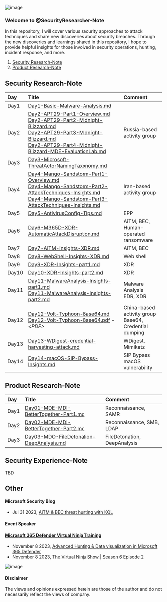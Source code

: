 
![image](https://github.com/LearningKijo/SecurityResearcher-Note/assets/120234772/f372dead-b41c-417a-8d10-f76cde1bcd32)


### Welcome to @SecurityResearcher-Note
In this repository, I will cover various security approaches to attack techniques and share new discoveries about security breaches. Through the new discoveries and learnings shared in this repository, I hope to provide helpful insights  for those involved in security operations, hunting, incident response, and more.

1. [Security Research-Note](https://github.com/LearningKijo/SecurityResearcher-Note#security-research-note)
2. [Product Research-Note](https://github.com/LearningKijo/SecurityResearcher-Note#product-research-note)


## Security Research-Note
| Day  | Title | Comment |
|:-----|:------|:--------|
| Day1 | [Day1-Basic-Malware-Analysis.md](https://github.com/LearningKijo/SecurityResearcher-Note/blob/main/SecurityResearcher-Note-Folder/Day01-Basic-Malware-Analysis.md) |  
| Day2 | [Day2-APT29-Part1-Overview.md](https://github.com/LearningKijo/SecurityResearcher-Note/blob/main/SecurityResearcher-Note-Folder/Day02-APT29-Part1-Overview.md)<br> [Day2-APT29-Part2-Midnight-Blizzard.md](https://github.com/LearningKijo/SecurityResearcher-Note/blob/main/SecurityResearcher-Note-Folder/Day02-APT29-Part2-Midnight-Blizzard.md)<br> [Day2-APT29-Part3-Midnight-Blizzard.md](https://github.com/LearningKijo/SecurityResearcher-Note/blob/main/SecurityResearcher-Note-Folder/Day02-APT29-Part3-Midnight-Blizzard.md)<br> [Day2-APT29-Part4-Midnight-Blizzard-MDE-EvaluationLab.md](https://github.com/LearningKijo/SecurityResearcher-Note/blob/main/SecurityResearcher-Note-Folder/Day02-APT29-Part4-Midnight-Blizzard-MDE-EvaluationLab.md)  | Russia-based activity group | 
| Day3 | [Day3-Microsoft-ThreatActorNamingTaxonomy.md](https://github.com/LearningKijo/SecurityResearcher-Note/blob/main/SecurityResearcher-Note-Folder/Day03-Microsoft-ThreatActorNamingTaxonomy.md) | 
| Day4 | [Day4-Mango-Sandstorm-Part1-Overview.md](https://github.com/LearningKijo/SecurityResearcher-Note/blob/main/SecurityResearcher-Note-Folder/Day04-Mango-Sandstorm-Part1-Overview.md) <br> [Day4-Mango-Sandstorm-Part2-AttackTechniques-Insights.md](https://github.com/LearningKijo/SecurityResearcher-Note/blob/main/SecurityResearcher-Note-Folder/Day04-Mango-Sandstorm-Part2-AttackTechniques-Insights.md) <br> [Day4-Mango-Sandstorm-Part3-AttackTechniques-Insights.md](https://github.com/LearningKijo/SecurityResearcher-Note/blob/main/SecurityResearcher-Note-Folder/Day04-Mango-Sandstorm-Part3-AttackTechniques-Insights.md) |  Iran-based activity group |
| Day5 | [Day5-AntivirusConfig-Tips.md](https://github.com/LearningKijo/SecurityResearcher-Note/blob/main/SecurityResearcher-Note-Folder/Day05-AntivirusConfig-Tips.md) | EPP | 
| Day6 | [Day6-M365D-XDR-AutomaticAttackDisruption.md](https://github.com/LearningKijo/SecurityResearcher-Note/blob/main/SecurityResearcher-Note-Folder/Day06-M365D-XDR-AutomaticAttackDisruption.md) | AiTM, BEC, <br> Human-operated ransomware | 
| Day7 | [Day7-AiTM-Insights-XDR.md](https://github.com/LearningKijo/SecurityResearcher-Note/blob/main/SecurityResearcher-Note-Folder/Day07-AiTM-Insights-XDR.md) | AiTM, BEC |
| Day8 | [Day8-WebShell-Insights-XDR.md](https://github.com/LearningKijo/SecurityResearcher-Note/blob/main/SecurityResearcher-Note-Folder/Day08-WebShell-Insights-XDR.md) | Web shell |
| Day9 | [Day9-XDR-Insights-part1.md](https://github.com/LearningKijo/SecurityResearcher-Note/blob/main/SecurityResearcher-Note-Folder/Day09-XDR-Insights-part1.md)| XDR |
| Day10 | [Day10-XDR-Insights-part2.md](https://github.com/LearningKijo/SecurityResearcher-Note/blob/main/SecurityResearcher-Note-Folder/Day10-XDR-Insights-part2.md) | XDR | 
| Day11 | [Day11-MalwareAnalysis-Insights-part1.md](https://github.com/LearningKijo/SecurityResearcher-Note/blob/main/SecurityResearcher-Note-Folder/Day11-MalwareAnalysis-Insights-part1.md) <br> [Day11-MalwareAnalysis-Insights-part2.md](https://github.com/LearningKijo/SecurityResearcher-Note/blob/main/SecurityResearcher-Note-Folder/Day11-MalwareAnalysis-Insights-part2.md) | Malware Analysis <br> EDR, XDR | 
| Day12 | [Day12-Volt-Typhoon-Base64.md](https://github.com/LearningKijo/SecurityResearcher-Note/blob/main/SecurityResearcher-Note-Folder/Day12-Volt-Typhoon-Base64.md) <br> [Day12-Volt-Typhoon-Base64.pdf](https://github.com/LearningKijo/SecurityResearcher-Note/blob/main/SecurityResearcher-Note-Folder/Day12-Volt-Typhoon-Base64.pdf) - <*PDF>* | China-based activity group <br> Base64, Credential dumping |
| Day13 | [Day13-WDigest-credential-harvesting-attack.md](https://github.com/LearningKijo/SecurityResearcher-Note/blob/main/SecurityResearcher-Note-Folder/Day13-WDigest-credential-harvesting-attack.md) | WDigest, Mimikatz  | 
| Day14 | [Day14-macOS-SIP-Bypass-Insights.md](https://github.com/LearningKijo/SecurityResearcher-Note/blob/main/SecurityResearcher-Note-Folder/Day14-macOS-SIP-Bypass-Insights.md) | SIP Bypass <br> macOS vulnerability |

## Product Research-Note
| Day  | Title | Comment |
|:-----|:------|:--------|
| Day1 | [Day01-MDE-MDI-BetterTogether-Part1.md](https://github.com/LearningKijo/SecurityResearcher-Note/blob/main/ProductResearch-Note-Folder/Day01-MDE-MDI-BetterTogether-Part1.md) | Reconnaissance, SAMR | 
| Day2 | [Day02-MDE-MDI-BetterTogether-Part2.md](https://github.com/LearningKijo/SecurityResearcher-Note/blob/main/ProductResearch-Note-Folder/Day02-MDE-MDI-BetterTogether-Part2.md) | Reconnaissance, SMB, LDAP |
| Day3 | [Day03-MDO-FileDetonation-DeepAnalysis.md](https://github.com/LearningKijo/SecurityResearcher-Note/blob/main/ProductResearch-Note-Folder/Day03-MDO-FileDetonation-DeepAnalysis.md) | FileDetonation, DeepAnalysis |

## Security Experience-Note
TBD

## Other
#### Microsoft Security Blog
- Jul 31 2023, [AiTM & BEC threat hunting with KQL](https://techcommunity.microsoft.com/t5/azure-data-explorer-blog/aitm-amp-bec-threat-hunting-with-kql/ba-p/3885166)

#### Event Speaker
#### [Microsoft 365 Defender Virtual Ninja Training](https://adoption.microsoft.com/en-us/ninja-show/)
- November 8 2023, [Advanced Hunting & Data visualization in Microsoft 365 Defender](https://www.youtube.com/watch?v=2jSqr-nzWn8&ab_channel=MicrosoftSecurityCommunity)
- November 8 2023, [The Virtual Ninja Show | Season 6 Episode 2](https://techcommunity.microsoft.com/t5/security-compliance-and-identity/the-virtual-ninja-show-season-6-episode-2/ev-p/3969120)

![image](https://github.com/LearningKijo/SecurityResearcher-Note/assets/120234772/64097aa2-092d-464b-b879-2e2ce26d56d5)

#### Disclaimer
The views and opinions expressed herein are those of the author and do not necessarily reflect the views of company.
